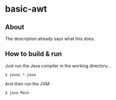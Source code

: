 # basic-awt

## About

The description already says what this does.

## How to build & run

Just run the Java compiler in the working directory...
~~~
$ javac *.java
~~~

And then run the JVM:
~~~
$ java Main
~~~
